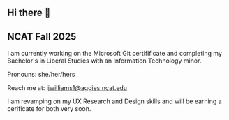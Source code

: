 ## Hi there 👋

<!--
**IJenWilliams/IJenWilliams** is a ✨ _special_ ✨ repository because its `README.md` (this file) appears on your GitHub profile.

Here are some ideas to get you started:

- 🔭 I’m currently working on ...
- 🌱 I’m currently learning ...
- 👯 I’m looking to collaborate on ...
- 🤔 I’m looking for help with ...
- 💬 Ask me about ...
- 📫 How to reach me: ...
- 😄 Pronouns: ...
- ⚡ Fun fact: ...
-->
## NCAT Fall 2025

I am currently working on the Microsoft Git certifificate and completing my Bachelor's in Liberal Studies with an Information Technology minor.

Pronouns: she/her/hers

Reach me at: ijwilliams1@aggies.ncat.edu

I am revamping on my UX Research and Design skills and will be earning a cerificate for both very soon.
